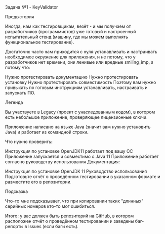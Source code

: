 Задача №1 - KeyValidator

Предыстория

Иногда, нам как тестировщикам, везёт - и мы получаем от разработчиков (программистов) уже готовый и настроенный испытательный стенд (машину, где мы можем выполнять функциональное тестирование).

Достаточно часто нам приходится с нуля устанавливать и настраивать необходимое окружение для приложения, и не потому, что у разработчиков нет времени, они ленивые или вредные smiling_imp, а потому что:

Нужно протестировать документацию
Нужно протестировать установку
Нужно протестировать совместимость
Поэтому вам нужно привыкать по готовым инструкциям устанавливать, настраивать и запускать ПО.

Легенда

Вы участвуете в Legacy (проект с унаследованным кодом), в котором есть небольшое приложение, проверяющее лицензионные ключи.

Приложение написано на языке Java (значит вам нужно установить Java) и работает из командной строки.

Что нужно проверить:

Инструкция по установке OpenJDK11 работает под вашу ОС
Приложение запускается и совместимо с Java 11
Приложение работает согласно руководству использования
Документация:

Инструкция по установке OpenJDK 11
Руководство использования
Подготовьте отчёт о проведённом тестировании в указанном формате и разместите его в репозитории.

Подсказка

Что-то мне подсказывает, что при копировании таких "длинных" серийных номеров кто-то мог ошибиться.

Итого: у вас должен быть репозиторий на GitHub, в котором расположен отчёт о проведённом тестировании и заведены баг-репорты в Issues (если баги есть).